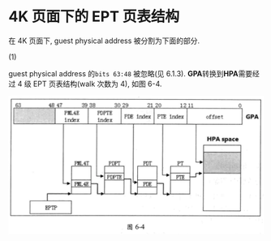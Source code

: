 
# 4K 页面下的 EPT 页表结构

在 4K 页面下, guest physical address 被分割为下面的部分.

(1)

guest physical address 的`bits 63:48` 被忽略(见 6.1.3). **GPA**转换到**HPA**需要经过 4 级 EPT 页表结构(walk 次数为 4), 如图 6-4.

![2020-02-24-23-32-30.png](./images/2020-02-24-23-32-30.png)
